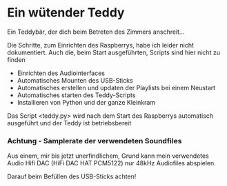 # Ein wütender Teddy

Ein Teddybär, der dich beim Betreten des Zimmers anschreit...

Die Schritte, zum Einrichten des Raspberrys, habe ich leider nicht dokumentiert.
Auch die, beim Start ausgeführten, Scripts sind hier nicht zu finden

- Einrichten des Audiointerfaces
- Automatisches Mounten des USB-Sticks
- Automatisches erstellen und updaten der Playlists bei einem Neustart
- Automatisches starten des Teddy-Scripts
- Installieren von Python und der ganze Kleinkram

Das Script <teddy.py> wird nach dem Start des Raspberrys automatisch ausgeführt und der Teddy ist betriebsbereit

### Achtung - Samplerate der verwendeten Soundfiles

Aus einem, mir bis jetzt unerfindlichem, Grund kann mein verwendetes Audio Hifi DAC (HiFi DAC HAT PCM5122) nur 48kHz Audiofiles abspielen.

Darauf beim Befüllen des USB-Sticks achten!
